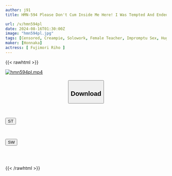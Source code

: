 ```yaml
---
author: j91
title: HMN-594 Please Don't Cum Inside Me Here! I Was Tempted And Ended Up Dating A Problematic Student With An Insatiable Sexual Appetite...I'll Have Sex With Him Anytime, Anywhere On Campus! I'll Cum Inside Him Again And Again While Trying Not To Let Him Know I'm Cumming. Riho Fujimori

url: /v/hmn594pl
date: 2024-08-16T01:30:00Z
image: "hmn594pl.jpg"
tags: [Censored, Creampie, Solowork, Female Teacher, Impromptu Sex, Huge Butt, Acme · Orgasm	]
maker: [Honnaka]
actress: [ Fujimori Riho ]
---
```



{{< rawhtml >}}

<div class="video" data-videoid="P9mqLkkKYqF063r">
    <a href="javascript:;">
        <img src="/v/hmn594pl/hmn594pl.jpg" width="WIDTH" height="HEIGHT" alt="hmn594pl.mp4" loading="lazy">
    </a>
</div>

<script type="text/javascript" src="https://j91.asia/asset/on-demand-st.js"></script>

<br>
  <link rel="stylesheet" href="https://j91.asia/asset/bs5.css">
  
  <center>
  <button class="btn btn-primary" type="button" data-bs-toggle="collapse" data-bs-target=".multi-collapse" aria-expanded="false" aria-controls="multiCollapseExample1 multiCollapseExample2"><h2>Download</h2></button></center>
</p>
<div class="row">
  <div class="col">
    <div class="collapse multi-collapse" id="multiCollapseExample1">
      <div class="card card-body">
	      	      <br>
<div class="buttons">  
<p><a href="/v/hmn594pl/st.html" target="_blank"><button class="btn-hover color-3"><i class="fa fa-download"></i> ST</button></a></p></div>
    </div>
  </div>
</div>
  <div class="col">
    <div class="collapse multi-collapse" id="multiCollapseExample2">
      <div class="card card-body">
	      <br>
<div class="buttons">
<p><a href="/v/hmn594pl/sw.html" target="_blank"><button class="btn-hover color-2"><i class="fa fa-download"></i> SW</button></a></p></div>
<br><br>
      </div>
    </div>
  </div>
</div>

{{< /rawhtml >}}